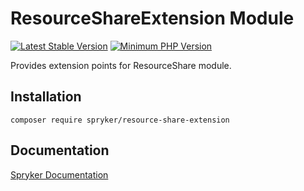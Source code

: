 # ResourceShareExtension Module
[![Latest Stable Version](https://poser.pugx.org/spryker/resource-share-extension/v/stable.svg)](https://packagist.org/packages/spryker/resource-share-extension)
[![Minimum PHP Version](https://img.shields.io/badge/php-%3E%3D%207.4-8892BF.svg)](https://php.net/)

Provides extension points for ResourceShare module.

## Installation

```
composer require spryker/resource-share-extension
```

## Documentation

[Spryker Documentation](https://docs.spryker.com)

